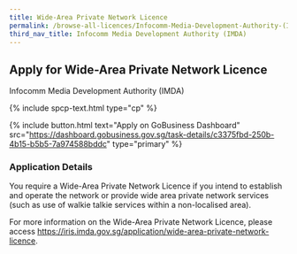 ```yaml
---
title: Wide-Area Private Network Licence
permalink: /browse-all-licences/Infocomm-Media-Development-Authority-(IMDA)/Wide-Area-Private-Network-Licence
third_nav_title: Infocomm Media Development Authority (IMDA)
---
```


## Apply for Wide-Area Private Network Licence

Infocomm Media Development Authority (IMDA)

{% include spcp-text.html type="cp" %}

{% include button.html text="Apply on GoBusiness Dashboard" src="https://dashboard.gobusiness.gov.sg/task-details/c3375fbd-250b-4b15-b5b5-7a974588bddc" type="primary" %}

<H3>Application Details</H3>

<p>You require a Wide-Area Private Network Licence if you intend to establish and operate the network or provide wide area private network services (such as use of walkie talkie services within a non-localised area).
</p><p>
For more information on the Wide-Area Private Network Licence, please access <a href="https://iris.imda.gov.sg/application/wide-area-private-network-licence">https://iris.imda.gov.sg/application/wide-area-private-network-licence</a>.
</p>

